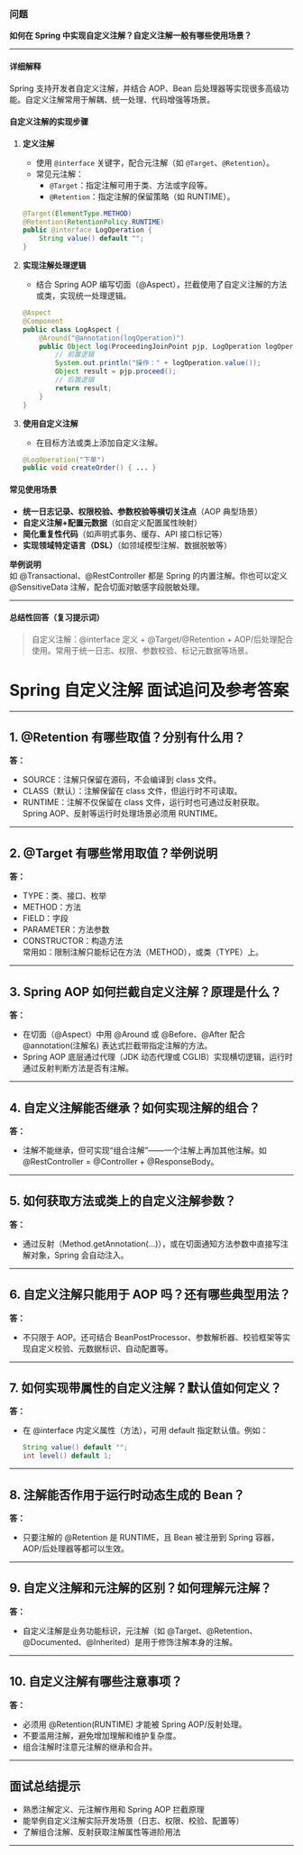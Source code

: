 ### 问题

**如何在 Spring 中实现自定义注解？自定义注解一般有哪些使用场景？**

---

#### 详细解释

Spring 支持开发者自定义注解，并结合 AOP、Bean 后处理器等实现很多高级功能。自定义注解常用于解耦、统一处理、代码增强等场景。

#### 自定义注解的实现步骤

1. **定义注解**
   - 使用 `@interface` 关键字，配合元注解（如 `@Target`、`@Retention`）。
   - 常见元注解：
     - `@Target`：指定注解可用于类、方法或字段等。
     - `@Retention`：指定注解的保留策略（如 RUNTIME）。

   ```java
   @Target(ElementType.METHOD)
   @Retention(RetentionPolicy.RUNTIME)
   public @interface LogOperation {
       String value() default "";
   }
   ```

2. **实现注解处理逻辑**
   - 结合 Spring AOP 编写切面（@Aspect），拦截使用了自定义注解的方法或类，实现统一处理逻辑。

   ```java
   @Aspect
   @Component
   public class LogAspect {
       @Around("@annotation(logOperation)")
       public Object log(ProceedingJoinPoint pjp, LogOperation logOperation) throws Throwable {
           // 前置逻辑
           System.out.println("操作：" + logOperation.value());
           Object result = pjp.proceed();
           // 后置逻辑
           return result;
       }
   }
   ```

3. **使用自定义注解**
   - 在目标方法或类上添加自定义注解。

   ```java
   @LogOperation("下单")
   public void createOrder() { ... }
   ```

#### 常见使用场景

- **统一日志记录、权限校验、参数校验等横切关注点**（AOP 典型场景）
- **自定义注解+配置元数据**（如自定义配置属性映射）
- **简化重复性代码**（如声明式事务、缓存、API 接口标记等）
- **实现领域特定语言（DSL）**（如领域模型注解、数据脱敏等）

**举例说明**  
如 @Transactional、@RestController 都是 Spring 的内置注解。你也可以定义 @SensitiveData 注解，配合切面对敏感字段脱敏处理。

---

#### 总结性回答（复习提示词）

> 自定义注解：@interface 定义 + @Target/@Retention + AOP/后处理配合使用。常用于统一日志、权限、参数校验、标记元数据等场景。

# Spring 自定义注解 面试追问及参考答案

---

## 1. @Retention 有哪些取值？分别有什么用？

**答：**  
- SOURCE：注解只保留在源码，不会编译到 class 文件。
- CLASS（默认）：注解保留在 class 文件，但运行时不可读取。
- RUNTIME：注解不仅保留在 class 文件，运行时也可通过反射获取。  
  Spring AOP、反射等运行时处理场景必须用 RUNTIME。

---

## 2. @Target 有哪些常用取值？举例说明

**答：**  
- TYPE：类、接口、枚举
- METHOD：方法
- FIELD：字段
- PARAMETER：方法参数
- CONSTRUCTOR：构造方法  
  常用如：限制注解只能标记在方法（METHOD），或类（TYPE）上。

---

## 3. Spring AOP 如何拦截自定义注解？原理是什么？

**答：**  
- 在切面（@Aspect）中用 @Around 或 @Before、@After 配合 @annotation(注解名) 表达式拦截带指定注解的方法。
- Spring AOP 底层通过代理（JDK 动态代理或 CGLIB）实现横切逻辑，运行时通过反射判断方法是否有注解。

---

## 4. 自定义注解能否继承？如何实现注解的组合？

**答：**  
- 注解不能继承，但可实现“组合注解”——一个注解上再加其他注解。如 @RestController = @Controller + @ResponseBody。

---

## 5. 如何获取方法或类上的自定义注解参数？

**答：**  
- 通过反射（Method.getAnnotation(...)），或在切面通知方法参数中直接写注解对象，Spring 会自动注入。

---

## 6. 自定义注解只能用于 AOP 吗？还有哪些典型用法？

**答：**  
- 不只限于 AOP。还可结合 BeanPostProcessor、参数解析器、校验框架等实现自定义校验、元数据标识、自动配置等。

---

## 7. 如何实现带属性的自定义注解？默认值如何定义？

**答：**  
- 在 @interface 内定义属性（方法），可用 default 指定默认值。例如：
  ```java
  String value() default "";
  int level() default 1;
  ```

---

## 8. 注解能否作用于运行时动态生成的 Bean？

**答：**  
- 只要注解的 @Retention 是 RUNTIME，且 Bean 被注册到 Spring 容器，AOP/后处理器等都可以生效。

---

## 9. 自定义注解和元注解的区别？如何理解元注解？

**答：**  
- 自定义注解是业务功能标识，元注解（如 @Target、@Retention、@Documented、@Inherited）是用于修饰注解本身的注解。

---

## 10. 自定义注解有哪些注意事项？

**答：**  
- 必须用 @Retention(RUNTIME) 才能被 Spring AOP/反射处理。
- 不要滥用注解，避免增加理解和维护复杂度。
- 组合注解时注意元注解的继承和合并。

---

## 面试总结提示

- 熟悉注解定义、元注解作用和 Spring AOP 拦截原理
- 能举例自定义注解实际开发场景（日志、权限、校验、配置等）
- 了解组合注解、反射获取注解属性等进阶用法

---